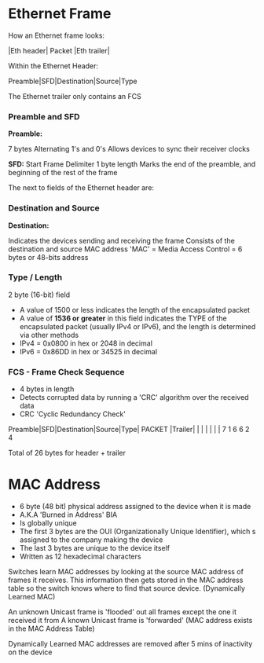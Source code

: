 # Ethernet Frame


How an Ethernet frame looks: 

|Eth header|			Packet		 |Eth trailer|


Within the Ethernet Header:

Preamble|SFD|Destination|Source|Type

The Ethernet trailer only contains an FCS


### Preamble and SFD

**Preamble:**

7 bytes
Alternating 1's and 0's
Allows devices to sync their receiver clocks

**SFD:**
Start Frame Delimiter
1 byte length
Marks the end of the preamble, and beginning of the rest of the frame

The next to fields of the Ethernet header are:

### Destination and Source

**Destination:**

Indicates the devices sending and receiving the frame
Consists of the destination and source MAC address
'MAC' = Media Access Control
= 6 bytes or 48-bits address

### Type / Length
2 byte (16-bit) field

* A value of 1500 or less indicates the length of the encapsulated packet
* A value of **1536 or greater** in this field indicates the TYPE of the encapsulated packet (usually IPv4 or IPv6), and the length is determined via other methods
* IPv4 = 0x0800 in hex or 2048 in decimal
* IPv6 = 0x86DD in hex or 34525 in decimal

### FCS - Frame Check Sequence
* 4 bytes in length
* Detects corrupted data by running a 'CRC' algorithm over the received data
* CRC 'Cyclic Redundancy Check'


Preamble|SFD|Destination|Source|Type| PACKET |Trailer|
   |	  |       |         |     |				 |
   7      1       6         6     2				 4

Total of 26 bytes for header + trailer

# MAC Address

* 6 byte (48 bit) physical address assigned to the device when it is made
* A.K.A 'Burned in Address' BIA
* Is globally unique
* The first 3 bytes are the OUI (Organizationally Unique Identifier), which s assigned to the company making the device
* The last 3 bytes are unique to the device itself
* Written as 12 hexadecimal characters

Switches learn MAC addresses by looking at the source MAC address of frames it receives. This information then gets stored in the MAC address table so the switch knows where to find that source device. (Dynamically Learned MAC)

An unknown Unicast frame is 'flooded' out all frames except the one it received it from
A known Unicast frame is 'forwarded' (MAC address exists in the MAC Address Table)

Dynamically Learned MAC addresses are removed after 5 mins of inactivity on the device
